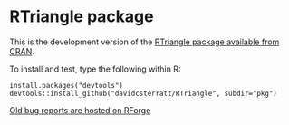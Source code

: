 # RTriangle package

This is the development version of the
[RTriangle package available from CRAN](https://cran.r-project.org/package=RTriangle).

To install and test, type the following within R:
```
install.packages("devtools")
devtools::install_github("davidcsterratt/RTriangle", subdir="pkg")
```

[Old bug reports are hosted on RForge](http://r-forge.r-project.org/tracker/?group_id=1077)
